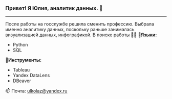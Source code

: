 ### Привет! Я Юлия, аналитик данных. 👋
---------------------------------
После работы на госслужбе решила сменить профессию. 
Выбрала именно аналитику данных, поскольку раньше занималась визуализацией данных, инфографикой.
В поиске работы 🐱‍🏍
💬**Языки:**
- Python
- SQL

💬**Инструменты:**
- Tableau
- Yandex DataLens
- DBeaver

📫 Почта: ulkolaz@yandex.ru
